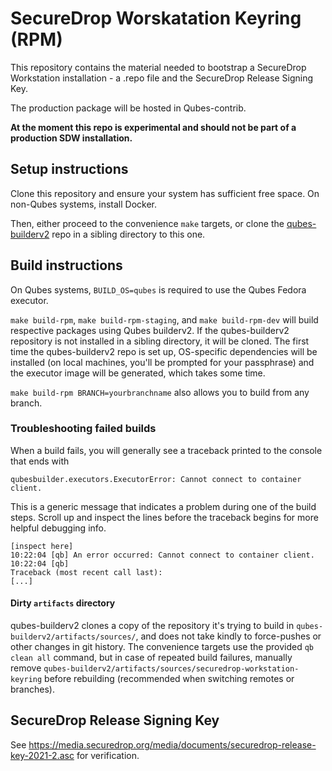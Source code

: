 # SecureDrop Worskatation Keyring (RPM)

This repository contains the material needed to bootstrap a SecureDrop
Workstation installation - a .repo file and the SecureDrop Release Signing
Key.

The production package will be hosted in Qubes-contrib.

**At the moment this repo is experimental and should not be part of a production SDW installation.**

## Setup instructions
Clone this repository and ensure your system has sufficient free space.
On non-Qubes systems, install Docker.

Then, either proceed to the convenience `make` targets, or clone the [qubes-builderv2](https://github.com/QubesOS/qubes-builderv2) repo in a sibling directory to this one.

## Build instructions
On Qubes systems, `BUILD_OS=qubes` is required to use the Qubes Fedora executor.

`make build-rpm`, `make build-rpm-staging`, and `make build-rpm-dev` will build respective packages using Qubes builderv2.
If the qubes-builderv2 repository is not installed in a sibling directory, it will be cloned.
The first time the qubes-builderv2 repo is set up, OS-specific dependencies will be installed (on local machines, you'll be prompted for your passphrase) and the executor image will be generated, which takes some time.

`make build-rpm BRANCH=yourbranchname` also allows you to build from any branch.

### Troubleshooting failed builds
When a build fails, you will generally see a traceback printed to the console that ends with

```
qubesbuilder.executors.ExecutorError: Cannot connect to container client.
```

This is a generic message that indicates a problem during one of the build steps. Scroll up
and inspect the lines before the traceback begins for more helpful debugging info.

```
[inspect here]
10:22:04 [qb] An error occurred: Cannot connect to container client.
10:22:04 [qb] 
Traceback (most recent call last):
[...]
```
#### Dirty `artifacts` directory
qubes-builderv2 clones a copy of the repository it's trying to build in
`qubes-builderv2/artifacts/sources/`, and does not take kindly to force-pushes or other
changes in git history.
The convenience targets use the provided `qb clean all` command, but in case of repeated
build failures, manually remove `qubes-builderv2/artifacts/sources/securedrop-workstation-keyring` before rebuilding (recommended when switching remotes
or branches).

## SecureDrop Release Signing Key
See https://media.securedrop.org/media/documents/securedrop-release-key-2021-2.asc for verification.
